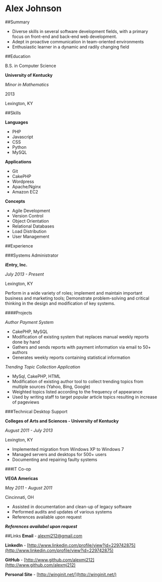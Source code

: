 Alex Johnson
============

##Summary

* Diverse skills in several software development fields, with a primary focus on front-end and back-end web development.
* Adept in proactive communication in team-oriented environments
* Enthusiastic learner in a dynamic and radily changing field

##Education

B.S. in Computer Science

**University of Kentucky**

*Minor in Mathematics*

2013

Lexington, KY

##Skills

**Languages**
* PHP
* Javascript
* CSS
* Python
* MySQL

**Applications**
* Git
* CakePHP
* Wordpress
* Apache/Nginx
* Amazon EC2

**Concepts**
* Agile Development
* Version Control
* Object Orientation
* Relational Databases
* Load Distribution
* User Management

##Experience

###Systems Administrator

**iEntry, Inc.**

*July 2013 - Present*

Lexington, KY

Perform in a wide variety of roles; implement and maintain important business and marketing tools; Demonstrate problem-solving and critical thinking in the design and modification of key systems.

####Projects

*Author Payment System*
* CakePHP, MySQL
* Modification of existing system that replaces manual weekly reports done by hand
* Gathers and sends reports with payment information via email to 50+ authors
* Generates weekly reports containing statistical information

*Trending Topic Collection Application*
* MySql, CakePHP, HTML
* Modification of existing author tool to collect trending topics from multiple sources (Yahoo, Bing, Google)
* Weighted topics listed according to the frequency of appearance
* Used by writing staff to target popular article topics resulting in increase of pageviews

###Technical Desktop Support

**Colleges of Arts and Sciences - University of Kentucky**

*August 2011 - July 2013*

Lexington, KY

* Implemented migration from Windows XP to Windows 7
* Managed servers and desktops for 500+ users
* Documenting and repairing faulty systems

###IT Co-op

**VEGA Americas**

*May 2011 - August 2011*

Cincinnati, OH

* Assisted in documentation and clean-up of legacy software
* Performed audits and updates of various systems
* References available upon request

***References availabel upon request***

##Links
**Email** - [alexmj212@gmail.com](alexmj212@gmail.com)

**LinkedIn** - [http://www.linkedin.com/profile/view?id=229742875](http://www.linkedin.com/profile/view?id=229742875)

**GitHub** - [http://www.github.com/alexmj212](http://www.github.com/alexmj212)

**Personal Site** - [http://winginit.net/](http://winginit.net/)